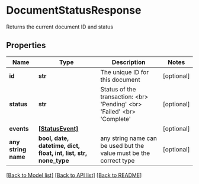 # DocumentStatusResponse

Returns the current document ID and status

## Properties
Name | Type | Description | Notes
------------ | ------------- | ------------- | -------------
**id** | **str** | The unique ID for this document | [optional] 
**status** | **str** | Status of the transaction: &lt;br&gt; &#39;Pending&#39; &lt;br&gt; &#39;Failed&#39; &lt;br&gt; &#39;Complete&#39; | [optional] 
**events** | [**[StatusEvent]**](StatusEvent.md) |  | [optional] 
**any string name** | **bool, date, datetime, dict, float, int, list, str, none_type** | any string name can be used but the value must be the correct type | [optional]

[[Back to Model list]](../README.md#documentation-for-models) [[Back to API list]](../README.md#documentation-for-api-endpoints) [[Back to README]](../README.md)


